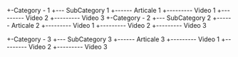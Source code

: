 +-Category - 1
     +--- SubCategory 1
        +------ Articale 1
            +--------- Video 1
            +--------- Video 2
            +--------- Video 3
+-Category - 2
     +--- SubCategory 2
        +------ Articale 2
            +--------- Video 1
            +--------- Video 2
            +--------- Video 3

+-Category - 3
     +--- SubCategory 3
        +------ Articale 3
            +--------- Video 1
            +--------- Video 2
            +--------- Video 3